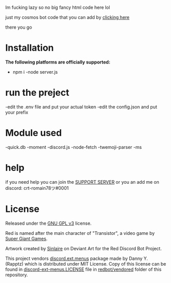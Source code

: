 Im fucking lazy so no big fancy html code here lol

just my cosmos bot code that you can add by [clicking here](https://discord.com/api/oauth2/authorize?client_id=825863213497319465&redirect_uri=https%3A%2F%2Fdsc.gg%2Fcrtbot%2F&response_type=code&scope=identify)

there you go 

# Installation

**The following platforms are officially supported:** 

- npm i
-node server.js

# run the preject
-edit the .env file and put your actual token
-edit the config.json and put your prefix

# Module used
-quick.db
-moment
-discord.js
-node-fetch
-twemoji-parser
-ms
# help


if you need help you can join the [SUPPORT SERVER](https://discord.com/api/oauth2/authorize?client_id=825863213497319465&redirect_uri=https%3A%2F%2Fdsc.gg%2Fcrt%2F&response_type=code&scope=identify) or you an add me on discord: crt-romain78ツ#0001


# License

Released under the [GNU GPL v3](https://www.gnu.org/licenses/gpl-3.0.en.html) license.

Red is named after the main character of "Transistor", a video game by
[Super Giant Games](https://www.supergiantgames.com/games/transistor/).

Artwork created by [Sinlaire](https://sinlaire.deviantart.com/) on Deviant Art for the Red Discord
Bot Project.

This project vendors [discord.ext.menus](https://github.com/Rapptz/discord-ext-menus) package made by Danny Y. (Rapptz) which is distributed under MIT License.
Copy of this license can be found in [discord-ext-menus.LICENSE](redbot/vendored/discord-ext-menus.LICENSE) file in [redbot/vendored](redbot/vendored) folder of this repository.

